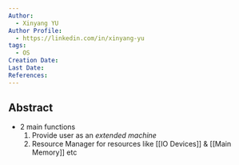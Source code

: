 ```yaml
---
Author:
  - Xinyang YU
Author Profile:
  - https://linkedin.com/in/xinyang-yu
tags:
  - OS
Creation Date: 
Last Date: 
References:
---
```

## Abstract
- 2 main functions 
	1. Provide user as an *extended machine*
	2. Resource Manager for resources like [[IO Devices]] & [[Main Memory]] etc



